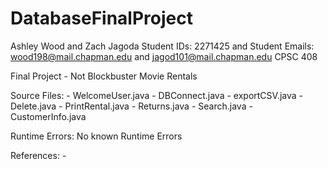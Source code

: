# DatabaseFinalProject

Ashley Wood and Zach Jagoda
Student IDs: 2271425 and 
Student Emails: wood198@mail.chapman.edu and jagod101@mail.chapman.edu 
CPSC 408

Final Project - Not Blockbuster Movie Rentals

Source Files:
    - WelcomeUser.java
    - DBConnect.java
    - exportCSV.java
    - Delete.java
    - PrintRental.java
    - Returns.java
    - Search.java
    - CustomerInfo.java

Runtime Errors: No known Runtime Errors

References: -
